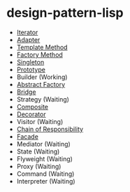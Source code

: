 # design-pattern-lisp

- [Iterator](https://github.com/a-nano/design-pattern-lisp/tree/master/iterator)
- [Adapter](https://github.com/a-nano/design-pattern-lisp/tree/master/adapter)
- [Template Method](https://github.com/a-nano/design-pattern-lisp/tree/master/template-method)
- [Factory Method](https://github.com/a-nano/design-pattern-lisp/tree/master/factory-method)
- [Singleton](https://github.com/a-nano/design-pattern-lisp/tree/master/singleton)
- [Prototype](https://github.com/a-nano/design-pattern-lisp/tree/master/prototype)
- Builder (Working)
- [Abstract Factory](https://github.com/a-nano/design-pattern-lisp/tree/master/abstract-factory)
- [Bridge](https://github.com/a-nano/design-pattern-lisp/tree/master/bridge)
- Strategy (Waiting)
- [Composite](https://github.com/a-nano/design-pattern-lisp/tree/master/composite)
- [Decorator](https://github.com/a-nano/design-pattern-lisp/tree/master/decorator)
- Visitor (Waiting)
- [Chain of Responsibility](https://github.com/a-nano/design-pattern-lisp/tree/master/chain-of-responsibility)
- [Facade](https://github.com/a-nano/design-pattern-lisp/tree/master/facade)
- Mediator (Waiting)
- State (Waiting)
- Flyweight (Waiting)
- Proxy (Waiting)
- Command (Waiting)
- Interpreter (Waiting)